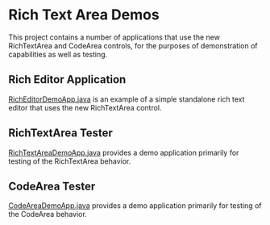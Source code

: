 # Rich Text Area Demos

This project contains a number of applications that use the new RichTextArea and CodeArea controls,
for the purposes of demonstration of capabilities as well as testing.


## Rich Editor Application

[RichEditorDemoApp.java](src/com/oracle/tools/demo/editor/RichEditorDemoApp.java)
is an example of a simple standalone rich text editor that uses the new RichTextArea control.



## RichTextArea Tester

[RichTextAreaDemoApp.java](src/com/oracle/tools/demo/rich/RichTextAreaDemoApp.java)
provides a demo application primarily for testing of the RichTextArea behavior.



## CodeArea Tester

[CodeAreaDemoApp.java](src/com/oracle/tools/demo/codearea/CodeAreaDemoApp.java)
provides a demo application primarily for testing of the CodeArea behavior.
